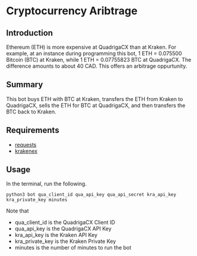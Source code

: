 # Cryptocurrency Aribtrage

## Introduction
Ethereum (ETH) is more expensive at QuadrigaCX than at Kraken. For example, at an instance during programming this bot, 1 ETH = 0.075500 Bitcoin (BTC) at Kraken, while 1 ETH = 0.07755823 BTC at QuadrigaCX. The difference amounts to about 40 CAD. This offers an arbitrage oppurtunity.

## Summary
This bot buys ETH with BTC at Kraken, transfers the ETH from Kraken to QuadrigaCX, sells the ETH for BTC at QuadrigaCX, and then transfers the BTC back to Kraken.

## Requirements
- [requests](http://docs.python-requests.org/en/master/)
- [krakenex](https://github.com/veox/python3-krakenex)

## Usage
In the terminal, run the following.
```
python3 bot qua_client_id qua_api_key qua_api_secret kra_api_key kra_private_key minutes
```
Note that
- qua_client_id is the QuadrigaCX Client ID
- qua_api_key is the QuadrigaCX API Key
- kra_api_key is the Kraken API Key
- kra_private_key is the Kraken Private Key
- minutes is the number of minutes to run the bot
